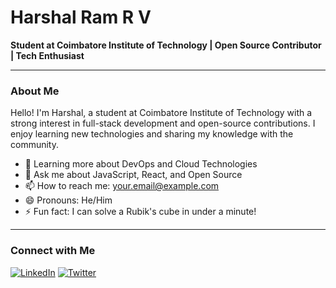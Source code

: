 # Harshal Ram R V

**Student at Coimbatore Institute of Technology | Open Source Contributor | Tech Enthusiast**

---

### About Me

Hello! I'm Harshal, a student at Coimbatore Institute of Technology with a strong interest in full-stack development and open-source contributions. I enjoy learning new technologies and sharing my knowledge with the community.

- 🌱 Learning more about DevOps and Cloud Technologies
- 💬 Ask me about JavaScript, React, and Open Source
- 📫 How to reach me: [your.email@example.com](mailto:ramharshal03@gmail.com)
- 😄 Pronouns: He/Him
- ⚡ Fun fact: I can solve a Rubik's cube in under a minute!

---

### Connect with Me

[![LinkedIn](https://img.shields.io/badge/LinkedIn-0077B5?style=for-the-badge&logo=linkedin&logoColor=white)](https://www.linkedin.com/in/harshal-ram-r-v-05a1a81b5/)
[![Twitter](https://img.shields.io/badge/Twitter-1DA1F2?style=for-the-badge&logo=twitter&logoColor=white)](https://x.com/harshal_ram)
